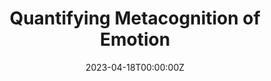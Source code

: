 ---
title: "Quantifying Metacognition of Emotion"
authors:
- Hsing-Hao Lee
- admin
- Yi-Chuan Chen
- Su-Ling Yeh
date: "2023-04-18T00:00:00Z"
doi: ""

# Schedule page publish date (NOT publication's date).
publishDate: "2017-01-01T00:00:00Z"

# Publication type.
# Legend: 0 = Uncategorized; 1 = Conference paper; 2 = Journal article;
# 3 = Preprint / Working Paper; 4 = Report; 5 = Book; 6 = Book section;
# 7 = Thesis; 8 = Patent
publication_types: ["3"]

# Publication name and optional abbreviated publication name.
publication: Submitted to *Emotion*
publication_short: Submitted to *Emotion*

abstract: ""

# Summary. An optional shortened abstract.
summary: 'Metacognition of emotion refers to the ability to evaluate success at identifying one’s own emotional feelings and adjusting them accordingly. This paper establishes the first experimentally-validated procedure to reliably measure and quantify metacognition of emotion.'


#tags:
#- Metacognition
featured: false

# Optional external URL for project (replaces project detail page).
# external_link: ''

links:
#- name: Abstract
#  text: test
#  # url: http://example.org
url_pdf: ''
url_code: ''
url_dataset: ''
url_poster: ''
url_project: ''
url_slides: ''
url_source: ''
url_video: ''

# Featured image
# To use, add an image named `featured.jpg/png` to your page's folder. 
image:
  caption: ''
  focal_point: ""
  preview_only: false

# Associated Projects (optional).
#   Associate this publication with one or more of your projects.
#   Simply enter your project's folder or file name without extension.
#   E.g. `internal-project` references `content/project/internal-project/index.md`.
#   Otherwise, set `projects: []`.
#projects:
#- internal-project

# Slides (optional).
#   Associate this publication with Markdown slides.
#   Simply enter your slide deck's filename without extension.
#   E.g. `slides: "example"` references `content/slides/example/index.md`.
#   Otherwise, set `slides: ""`.
slides: ""
---